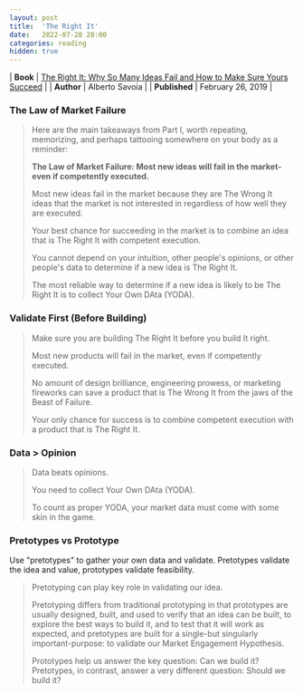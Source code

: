 ```yaml
---
layout: post
title:  'The Right It'
date:   2022-07-28 20:00
categories: reading
hidden: true
---
```


| **Book** | [The Right It: Why So Many Ideas Fail and How to Make Sure Yours Succeed](https://www.amazon.com/The-Right-It-Alberto-Savoia-audiobook/dp/B07MWD2GKL/ref=sr_1_1?crid=2I4QFDZIWI0Q6&dib=eyJ2IjoiMSJ9.Sh14B-c85AEPtdwShl-6kbEWdLD-w1dgt5_ns0TJNZq3Z74llRx3QPhBoMUW6u5I1WrJBssZkAZNTT13FksKErrzf8I2enlytJFMJcWAcOq6ZY0uD8EF2G9_tG3_Jxu2yi8BbNsKNG6w06ryCcbS-S9CrvMSkbggsAyTczNa9RxLWbqbgsjd3t7hMphNi9oLiyDImribP9QL3JgVgZ3G0NN7baTcclBmyY12gwCSvxQ.g0M5c93HdxCLhdlFNPHWiMXSXGujQLhJuBle449BABM&dib_tag=se&keywords=the+right+it&qid=1730513306&s=books&sprefix=the+right+it%2Cstripbooks%2C73&sr=1-1) |
| **Author** | Alberto Savoia |
| **Published** | February 26, 2019 |

### The Law of Market Failure

> Here are the main takeaways from Part I, worth repeating, memorizing, and perhaps tattooing somewhere on your body as a reminder:
> 
> **The Law of Market Failure: Most new ideas will fail in the market-even if competently executed.**
> 
> Most new ideas fail in the market because they are The Wrong It ideas that the market is not interested in regardless of how well they are executed.
> 
> Your best chance for succeeding in the market is to combine an idea that is The Right It with competent execution.
> 
> You cannot depend on your intuition, other people's opinions, or other people's data to determine if a new idea is The Right It.
> 
> The most reliable way to determine if a new idea is likely to be The Right It is to collect Your Own DAta (YODA).


### Validate First (Before Building)

> Make sure you are building The Right It before you build It right.
> 
> Most new products will fail in the market, even if competently executed.
> 
> No amount of design brilliance, engineering prowess, or marketing fireworks can save a product that is The Wrong It from the jaws of the Beast of Failure.
> 
> Your only chance for success is to combine competent execution with a product that is The Right It.

### Data > Opinion

> Data beats opinions.
> 
> You need to collect Your Own DAta (YODA).
> 
> To count as proper YODA, your market data must come with some skin in the game.


### Pretotypes vs Prototype

Use "pretotypes" to gather your own data and validate. Pretotypes validate the idea and value, prototypes validate feasibility. 

> Pretotyping can play key role in validating our idea. 
> 
> Pretotyping differs from traditional prototyping in that prototypes are usually designed, built, and used to verify that an idea can be built, to explore the best ways to build it, and to test that it will work as expected, and pretotypes are built for a single-but singularly important-purpose: to validate our Market Engagement Hypothesis.
> 
> Prototypes help us answer the key question: Can we build it? Pretotypes, in contrast, answer a very different question: Should we build it?



